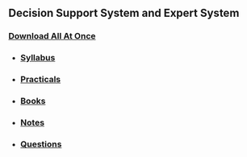 ## Decision Support System and Expert System

### [Download All At Once](https://samriddhicollegeedunp-my.sharepoint.com/:f:/g/personal/wilsonshrestha_samriddhicollege_edu_np/EntaWU0QsxtKp3ujMTcQDUYBG_EHLQ_xyZVnroZS5zaudw?e=jqtFBG)

- ### [Syllabus](https://samriddhicollegeedunp-my.sharepoint.com/:f:/g/personal/wilsonshrestha_samriddhicollege_edu_np/Ehu8lnv49ZVIv_ntTSffzdgB0qTJNsQNZgwNoi6YEu9ihQ?e=BkrHM5)

- ### [Practicals](https://samriddhicollegeedunp-my.sharepoint.com/:f:/g/personal/wilsonshrestha_samriddhicollege_edu_np/Eia47_9RjpxMj2zjz2ntCHsBe-aUQlfUFam18f-i5kPwEg?e=lhMvWH)

- ### [Books](https://samriddhicollegeedunp-my.sharepoint.com/:f:/g/personal/wilsonshrestha_samriddhicollege_edu_np/Eg9dN2qMNV5FkYO6dhrXSLsBua3fOyyqtRLsd6eZZXIsXw?e=Nof9MT)
 
- ### [Notes](https://samriddhicollegeedunp-my.sharepoint.com/:f:/g/personal/wilsonshrestha_samriddhicollege_edu_np/EggJB0YoouZBgSKud8v_ur8BU6ZtDd66EzcBPO7sfzdpWg?e=ou5wbI)

- ### [Questions](https://samriddhicollegeedunp-my.sharepoint.com/:f:/g/personal/wilsonshrestha_samriddhicollege_edu_np/EtefvU5r1idOtyIy_8oAAxIBzwCKcU1wKCLJa5loMl8pGA?e=ZBlvU5)
